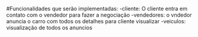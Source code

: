 #Funcionalidades que serão implementadas:
	-cliente:
		O cliente entra em contato com o vendedor para fazer a negociação
	-vendedores:
		o vndedor anuncia o carro com todos os detalhes para cliente visualizar
	-veiculos:
		visualização de todos os anuncios
